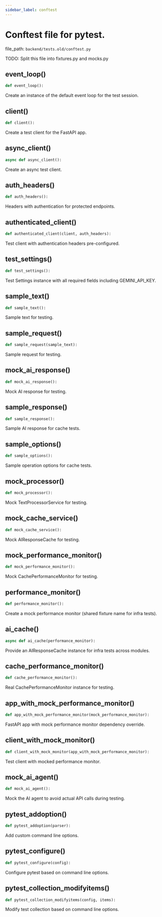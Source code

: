 ```yaml
---
sidebar_label: conftest
---
```


# Conftest file for pytest.

  file_path: `backend/tests.old/conftest.py`

TODO: Split this file into fixtures.py and mocks.py

## event_loop()

```python
def event_loop():
```

Create an instance of the default event loop for the test session.

## client()

```python
def client():
```

Create a test client for the FastAPI app.

## async_client()

```python
async def async_client():
```

Create an async test client.

## auth_headers()

```python
def auth_headers():
```

Headers with authentication for protected endpoints.

## authenticated_client()

```python
def authenticated_client(client, auth_headers):
```

Test client with authentication headers pre-configured.

## test_settings()

```python
def test_settings():
```

Test Settings instance with all required fields including GEMINI_API_KEY.

## sample_text()

```python
def sample_text():
```

Sample text for testing.

## sample_request()

```python
def sample_request(sample_text):
```

Sample request for testing.

## mock_ai_response()

```python
def mock_ai_response():
```

Mock AI response for testing.

## sample_response()

```python
def sample_response():
```

Sample AI response for cache tests.

## sample_options()

```python
def sample_options():
```

Sample operation options for cache tests.

## mock_processor()

```python
def mock_processor():
```

Mock TextProcessorService for testing.

## mock_cache_service()

```python
def mock_cache_service():
```

Mock AIResponseCache for testing.

## mock_performance_monitor()

```python
def mock_performance_monitor():
```

Mock CachePerformanceMonitor for testing.

## performance_monitor()

```python
def performance_monitor():
```

Create a mock performance monitor (shared fixture name for infra tests).

## ai_cache()

```python
async def ai_cache(performance_monitor):
```

Provide an AIResponseCache instance for infra tests across modules.

## cache_performance_monitor()

```python
def cache_performance_monitor():
```

Real CachePerformanceMonitor instance for testing.

## app_with_mock_performance_monitor()

```python
def app_with_mock_performance_monitor(mock_performance_monitor):
```

FastAPI app with mock performance monitor dependency override.

## client_with_mock_monitor()

```python
def client_with_mock_monitor(app_with_mock_performance_monitor):
```

Test client with mocked performance monitor.

## mock_ai_agent()

```python
def mock_ai_agent():
```

Mock the AI agent to avoid actual API calls during testing.

## pytest_addoption()

```python
def pytest_addoption(parser):
```

Add custom command line options.

## pytest_configure()

```python
def pytest_configure(config):
```

Configure pytest based on command line options.

## pytest_collection_modifyitems()

```python
def pytest_collection_modifyitems(config, items):
```

Modify test collection based on command line options.
